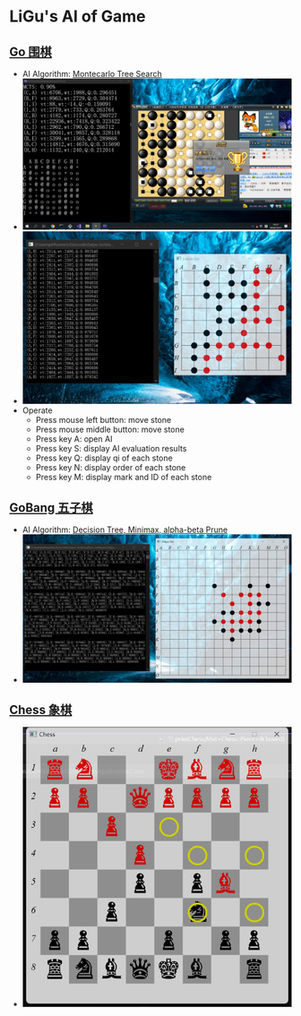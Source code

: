 # LiGu's AI of Game

## [Go 围棋](Go.md)
* AI Algorithm: [Montecarlo Tree Search](Monte_Carlo_Tree_Search.md)  
* ![Image text](img/围棋-vs野狐中下12级.png)
* ![Image text](img/20201122182136.png)
* Operate
  - Press mouse left button: move stone
  - Press mouse middle button: move stone
  - Press key A: open AI
  - Press key S: display AI evaluation results
  - Press key Q: display qi of each stone
  - Press key N: display order of each stone
  - Press key M: display mark and ID of each stone

## [GoBang 五子棋](Gobang.md) 
* AI Algorithm: [Decision Tree, Minimax, alpha-beta Prune](Minimax.md)  
* ![Image text](img/20201122183254.png)

## [Chess 象棋](Chess.md) 
* ![Image text](img/Chess_20230112143922.png)